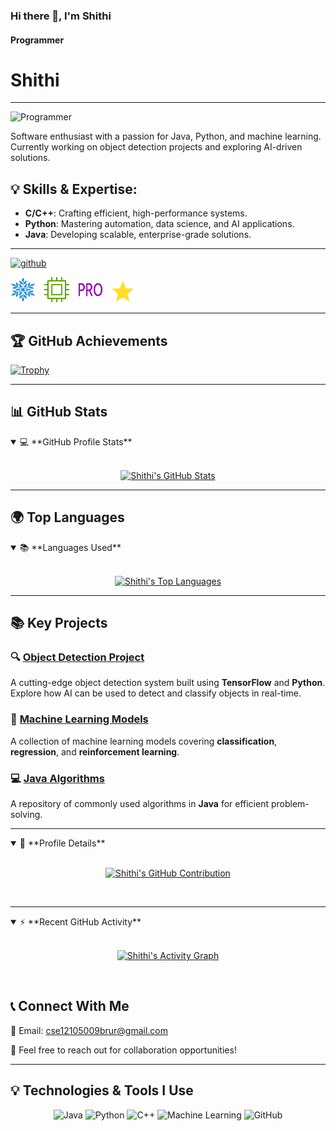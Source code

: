 ### Hi there 👋, I'm Shithi
#### **Programmer**


<h1>Shithi</h1>



---

![Programmer](https://arturssmirnovs.github.io/github-profile-readme-generator/images/banner.png)


Software enthusiast with a passion for Java, Python, and machine learning. Currently working on object detection projects and exploring AI-driven solutions.


## 💡 **Skills & Expertise**:
- **C/C++**: Crafting efficient, high-performance systems.
- **Python**: Mastering automation, data science, and AI applications.
- **Java**: Developing scalable, enterprise-grade solutions.

  

---



[<img src='https://cdn.jsdelivr.net/npm/simple-icons@3.0.1/icons/github.svg' alt='github' height='40'>](https://github.com/https://github.com/Shithi14)  


<a href='https://archiveprogram.github.com/'><img src='https://raw.githubusercontent.com/acervenky/animated-github-badges/master/assets/acbadge.gif' width='40' height='40'></a> <a href='https://docs.github.com/en/developers'><img src='https://raw.githubusercontent.com/acervenky/animated-github-badges/master/assets/devbadge.gif' width='40' height='40'></a> <a href='https://github.com/pricing'><img src='https://raw.githubusercontent.com/acervenky/animated-github-badges/master/assets/pro.gif' width='40' height='40'></a> <a href='https://stars.github.com/'><img src='https://raw.githubusercontent.com/acervenky/animated-github-badges/master/assets/starbadge.gif' width='35' height='35'></a> 



---





## 🏆 GitHub Achievements

[![Trophy](https://github-profile-trophy.vercel.app/?username=Shithi14&theme=gruvbox&column=8)](https://github.com/ryo-ma/github-profile-trophy)





---




## 📊 GitHub Stats
<details open> <summary>💻 **GitHub Profile Stats**</summary> <br/> <p align="center"> <a href="https://github.com/Shithi14"> <img alt="Shithi's GitHub Stats" src="https://github-readme-stats.vercel.app/api?username=Shithi14&show_icons=true&count_private=true&theme=tokyonight&hide_border=true&bg_color=0D1117&title_color=58A6FF&icon_color=F8D866" height="192px"/> </a> </p> </details>



---


## 🌍 Top Languages
<details open> <summary>📚 **Languages Used**</summary> <br/> <p align="center"> <a href="https://github.com/Shithi14"> <img alt="Shithi's Top Languages" src="https://github-readme-stats.vercel.app/api/top-langs/?username=Shithi14&langs_count=8&layout=compact&theme=tokyonight&hide_border=true&bg_color=0D1117&title_color=58A6FF&icon_color=F8D866" height="192px"/> </a> </p> </details>

---



## 📚 Key Projects

### 🔍 [Object Detection Project](https://github.com/Shithi14/Object-Detection)
A cutting-edge object detection system built using **TensorFlow** and **Python**. Explore how AI can be used to detect and classify objects in real-time.

### 🧠 [Machine Learning Models](https://github.com/Shithi14/Machine-Learning-Models)
A collection of machine learning models covering **classification**, **regression**, and **reinforcement learning**.

### 💻 [Java Algorithms](https://github.com/Shithi14/Java-Algorithms)
A repository of commonly used algorithms in **Java** for efficient problem-solving.

---


<details open> 
  <summary>📌 **Profile Details**</summary> 
  <br/>
  <p align="center">
    <a href="https://github.com/Shithi14">
      <img src="https://github-profile-summary-cards.vercel.app/api/cards/profile-details?username=Shithi14&theme=tokyonight" alt="Shithi's GitHub Contribution"/>
    </a>
  </p>
  <br/>
</details>

---


<details open> 
  <summary>⚡️ **Recent GitHub Activity**</summary> 
  <br/>
  <p align="center">
    <a href="https://github.com/Shithi14/github-readme-activity-graph">
      <img alt="Shithi's Activity Graph" src="https://github-readme-activity-graph.vercel.app/graph?username=Shithi14&bg_color=0D1117&color=58A6FF&line=F85D7F&point=FFFFFF&hide_border=true"/>
    </a>
  </p>
  <br/>
</details>

## 📞 Connect With Me
📧 Email: cse12105009brur@gmail.com

💬 Feel free to reach out for collaboration opportunities!


---

## 💡 Technologies & Tools I Use
<p align="center">
  <img alt="Java" src="https://img.shields.io/badge/Java-%23F8B40A.svg?&style=for-the-badge&logo=java&logoColor=white" />
  <img alt="Python" src="https://img.shields.io/badge/Python-%233776AB.svg?&style=for-the-badge&logo=python&logoColor=white" />
  <img alt="C++" src="https://img.shields.io/badge/C%2B%2B-%2300599C.svg?&style=for-the-badge&logo=c%2B%2B&logoColor=white" />
  <img alt="Machine Learning" src="https://img.shields.io/badge/Machine_Learning-%23007ACC.svg?&style=for-the-badge&logo=python&logoColor=white" />
  <img alt="GitHub" src="https://img.shields.io/badge/GitHub-%23121011.svg?&style=for-the-badge&logo=github&logoColor=white" />
</p>




